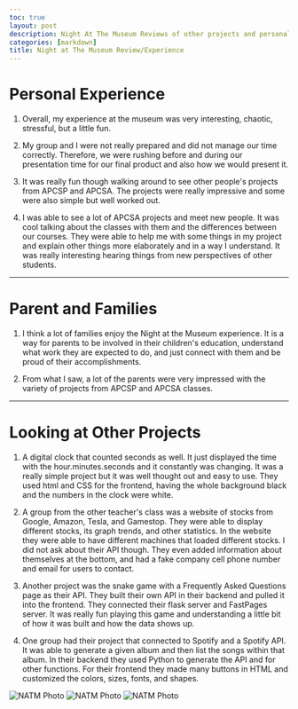 ```yaml
---
toc: true
layout: post
description: Night At The Museum Reviews of other projects and personal experience.   
categories: [markdown]
title: Night at The Museum Review/Experience
---
```


# Personal Experience

1. Overall, my experience at the museum was very interesting, chaotic, stressful, but a little fun. 

2. My group and I were not really prepared and did not manage our time correctly. Therefore, we were rushing before and during our presentation time for our final product and also how we would present it. 

3. It was really fun though walking around to see other people's projects from APCSP and APCSA. The projects were really impressive and some were also simple but well worked out. 

4.  I was able to see a lot of APCSA projects and meet new people. It was cool talking about the classes with them and the differences between our courses. They were able to help me with some things in my project and explain other things more elaborately and in a way I understand. It was really interesting hearing things from new perspectives of other students.

---

# Parent and Families

1. I think a lot of families enjoy the Night at the Museum experience. It is a way for parents to be involved in their children's education, understand what work they are expected to do, and just connect with them and be proud of their accomplishments. 

2. From what I saw, a lot of the parents were very impressed with the variety of projects from APCSP and APCSA classes. 

---


# Looking at Other Projects

1. A digital clock that counted seconds as well. It just displayed the time with the hour.minutes.seconds and it constantly was changing. It was a really simple project but it was well thought out and easy to use. They used html and CSS for the frontend, having the whole background black and the numbers in the clock were white. 

2. A group from the other teacher's class was a website of stocks from Google, Amazon, Tesla, and Gamestop. They were able to display different stocks, its graph trends, and other statistics. In the website they were able to have different machines that loaded different stocks. I did not ask about their API though. They even added information about themselves at the bottom, and had a fake company cell phone number and email for users to contact. 

3. Another project was the snake game with a Frequently Asked Questions page as their API. They built their own API in their backend and pulled it into the frontend. They connected their flask server and FastPages server. It was really fun playing this game and understanding a little bit of how it was built and how the data shows up. 

4. One group had their project that connected to Spotify and a Spotify API. It was able to generate a given album and then list the songs within that album. In their backend they used Python to generate the API and for other functions. For their frontend they made many buttons in HTML and customized the colors, sizes, fonts, and shapes. 

![NATM Photo]({{site.baseurl}}/images/playlisthelper.png)
![NATM Photo]({{site.baseurl}}/images/DNMarketplace.png)
![NATM Photo]({{site.baseurl}}/images/FurnitureLayout.png)
